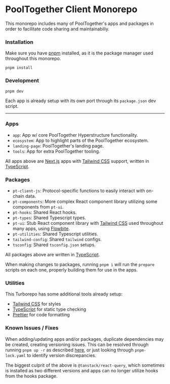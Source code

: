 # PoolTogether Client Monorepo

This monorepo includes many of PoolTogether's apps and packages in order to facilitate code sharing and maintainabiliy.

### Installation

Make sure you have [pnpm](https://pnpm.io/) installed, as it is the package manager used throughout this monorepo.

`pnpm install`

### Development

`pnpm dev`

Each app is already setup with its own port through its `package.json` dev script.

---

### Apps

- `app`: App w/ core PoolTogether Hyperstructure functionality.
- `ecosystem`: App to highlight parts of the PoolTogether ecosystem.
- `landing-page`: PoolTogether's landing page.
- `tools`: App for extra PoolTogether tooling.

All apps above are [Next.js](https://nextjs.org/) apps with [Tailwind CSS](https://tailwindcss.com/) support, written in [TypeScript](https://www.typescriptlang.org/).

### Packages

- `pt-client-js`: Protocol-specific functions to easily interact with on-chain data.
- `pt-components`: More complex React component library utilizing some components from `pt-ui`.
- `pt-hooks`: Shared React hooks.
- `pt-types`: Shared Typescript types.
- `pt-ui`: Stub React component library with [Tailwind CSS](https://tailwindcss.com/) used throughout many apps, using [Flowbite](https://flowbite-react.com/).
- `pt-utilities`: Shared Typescript utilities.
- `tailwind-config`: Shared `tailwind` configs.
- `tsconfig`: Shared `tsconfig.json` setups.

All packages above are written in [TypeScript](https://www.typescriptlang.org/).

When making changes to packages, running `pnpm i` will run the `prepare` scripts on each one, properly building them for use in the apps.

### Utilities

This Turborepo has some additional tools already setup:

- [Tailwind CSS](https://tailwindcss.com/) for styles
- [TypeScript](https://www.typescriptlang.org/) for static type checking
- [Prettier](https://prettier.io) for code formatting

### Known Issues / Fixes

When adding/updating apps and/or packages, duplicate dependencies may be created, creating versioning issues. This can be resolved through running `pnpm up -r` as described [here](https://github.com/pnpm/pnpm/issues/2443), or just looking through `pnpm-lock.yaml` to identify version discrepancies.

The biggest culprit of the above is `@tanstack/react-query`, which sometimes is installed as two different versions and apps can no longer utilize hooks from the hooks package.
